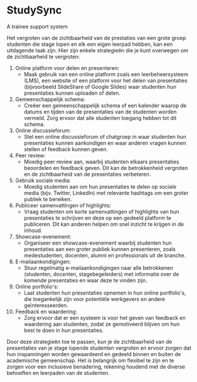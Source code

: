 # StudySync
A trainee support system

Het vergroten van de zichtbaarheid van de prestaties van een grote groep studenten die stage lopen en elk een eigen leerpad hebben, kan een uitdagende taak zijn. Hier zijn enkele strategieën die je kunt overwegen om de zichtbaarheid te vergroten:

1. Online platform voor delen en presenteren:
    * Maak gebruik van een online platform zoals een leerbeheersysteem (LMS), een website of een platform voor het delen van presentaties (bijvoorbeeld SlideShare of Google Slides) waar studenten hun presentaties kunnen uploaden of delen.
2. Gemeenschappelijk schema:
    * Creëer een gemeenschappelijk schema of een kalender waarop de datums en tijden van de presentaties van de studenten worden vermeld. Zorg ervoor dat alle studenten toegang hebben tot dit schema.
3. Online discussieforum:
    * Stel een online discussieforum of chatgroep in waar studenten hun presentaties kunnen aankondigen en waar anderen vragen kunnen stellen of feedback kunnen geven.
4. Peer review:
    * Moedig peer review aan, waarbij studenten elkaars presentaties beoordelen en feedback geven. Dit kan de betrokkenheid vergroten en de zichtbaarheid van de presentaties verbeteren.
5. Gebruik sociale media:
    * Moedig studenten aan om hun presentaties te delen op sociale media (bijv. Twitter, LinkedIn) met relevante hashtags om een groter publiek te bereiken.
6. Publiceer samenvattingen of highlights:
    * Vraag studenten om korte samenvattingen of highlights van hun presentaties te schrijven en deze op een gedeeld platform te publiceren. Dit kan anderen helpen om snel inzicht te krijgen in de inhoud.
7. Showcase-evenement:
    * Organiseer een showcase-evenement waarbij studenten hun presentaties aan een groter publiek kunnen presenteren, zoals medestudenten, docenten, alumni en professionals uit de branche.
8. E-mailaankondigingen:
    * Stuur regelmatig e-mailaankondigingen naar alle betrokkenen (studenten, docenten, stagebegeleiders) met informatie over de komende presentaties en waar deze te vinden zijn.
9. Online portfolio's:
    * Laat studenten hun presentaties opnemen in hun online portfolio's, die toegankelijk zijn voor potentiële werkgevers en andere geïnteresseerden.
10. Feedback en waardering:
    * Zorg ervoor dat er een systeem is voor het geven van feedback en waardering aan studenten, zodat ze gemotiveerd blijven om hun best te doen in hun presentaties.

Door deze strategieën toe te passen, kun je de zichtbaarheid van de presentaties van je stage lopende studenten vergroten en ervoor zorgen dat hun inspanningen worden gewaardeerd en gedeeld binnen en buiten de academische gemeenschap. Het is belangrijk om flexibel te zijn en te zorgen voor een inclusieve benadering, rekening houdend met de diverse behoeften en leerpaden van de studenten.

